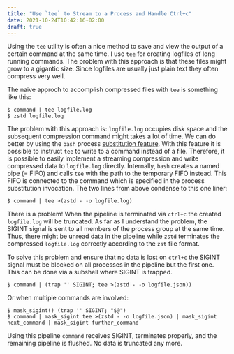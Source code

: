 ```yaml
---
title: "Use `tee` to Stream to a Process and Handle Ctrl+c"
date: 2021-10-24T10:42:16+02:00
draft: true
---
```


Using the `tee` utility is often a nice method to save and view the output of a certain command at the same time.
I use `tee` for creating logfiles of long running commands.
The problem with this approach is that these files might grow to a gigantic size.
Since logfiles are usually just plain text they often compress very well.

The naive approch to accomplish compressed files with `tee` is something like this:

```
$ command | tee logfile.log
$ zstd logfile.log
```

The problem with this approach is: `logfile.log` occupies disk space and the subsequent compression command might takes a lot of time.
We can do better by using the `bash` process [substitution feature](https://www.gnu.org/software/bash/manual/html_node/Process-Substitution.html).
With this feature it is possible to instruct `tee` to write to a command instead of a file.
Therefore, it is possible to easily implement a streaming compression and write compressed data to `logfile.log` directly.
Internally, `bash` creates a named pipe (= FIFO) and calls `tee` with the path to the temporary FIFO instead.
This FIFO is connected to the command which is specified in the process substitution invocation.
The two lines from above condense to this one liner:

```
$ command | tee >(zstd - -o logfile.log)
```

There is a problem!
When the pipeline is terminated via `ctrl+c` the created `logfile.log` will be truncated.
As far as I understand the problem, the SIGINT signal is sent to all members of the process group at the same time.
Thus, there might be unread data in the pipeline while `zstd` terminates the compressed `logfile.log` correctly according to the `zst` file format.

To solve this problem and ensure that no data is lost on `ctrl+c` the SIGINT signal must be blocked on all processes in the pipeline but the first one.
This can be done via a subshell where SIGINT is trapped.

```
$ command | (trap '' SIGINT; tee >(zstd - -o logfile.json))
```

Or when multiple commands are involved:

```
$ mask_sigint() (trap '' SIGINT; "$@")
$ command | mask_sigint tee >(zstd - -o logfile.json) | mask_sigint next_command | mask_sigint further_command
```

Using this pipeline `command` receives SIGINT, terminates properly, and the remaining pipeline is flushed.
No data is truncated any more.
